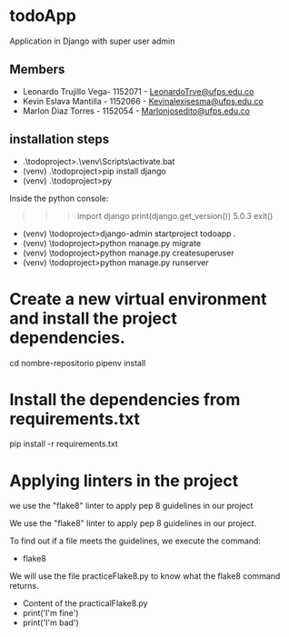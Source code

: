 # todoApp
Application in Django with super user admin

## Members

- Leonardo Trujillo Vega- 1152071 - LeonardoTrve@ufps.edu.co
- Kevin Eslava Mantilla - 1152066 - Kevinalexisesma@ufps.edu.co
- Marlon Diaz Torres - 1152054    - Marlonjosedito@ufps.edu.co

## installation steps

- .\todoproject>.\venv\Scripts\activate.bat
- (venv) .\todoproject>pip install django
- (venv) .\todoproject>py

Inside the python console:
>>> import django
>>> print(django.get_version())
    5.0.3
>>> exit()

- (venv) \todoproject>django-admin startproject todoapp .
- (venv) \todoproject>python manage.py migrate
- (venv) \todoproject>python manage.py createsuperuser 
- (venv) \todoproject>python manage.py runserver

# Create a new virtual environment and install the project dependencies.
cd nombre-repositorio
pipenv install

# Install the dependencies from requirements.txt
pip install -r requirements.txt

# Applying linters in the project
we use the "flake8" linter to apply pep 8 guidelines in our project 

We use the "flake8" linter to apply pep 8 guidelines in our project.

To find out if a file meets the guidelines, we execute the command:
- flake8 <file name>

We will use the file practiceFlake8.py to know what the flake8 command returns.

- Content of the practicalFlake8.py
- print('I'm fine')
- print('I'm bad')